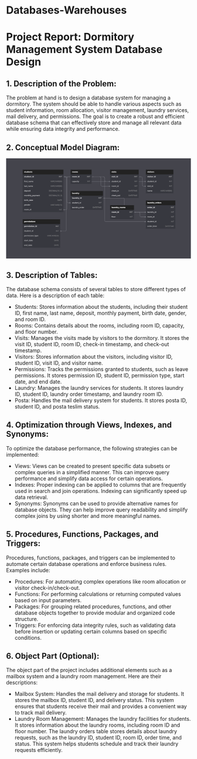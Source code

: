 # Databases-Warehouses

<!DOCTYPE html>
<html>
<head>
  <title>Dormitory Management System Database Design - Project Report</title>
</head>
<body>
  <h1>Project Report: Dormitory Management System Database Design</h1>
  <h2>1. Description of the Problem:</h2>
  <p>
    The problem at hand is to design a database system for managing a dormitory. The system should be able to handle various aspects such as student information, room allocation, visitor management, laundry services, mail delivery, and permissions. The goal is to create a robust and efficient database schema that can effectively store and manage all relevant data while ensuring data integrity and performance.
  </p>
  <h2>2. Conceptual Model Diagram:</h2>
  <p>
    <img src="Diagram.png" alt="Conceptual Model Diagram">
  </p>
  <h2>3. Description of Tables:</h2>
  <p>
    The database schema consists of several tables to store different types of data. Here is a description of each table:
    <ul>
      <li>Students: Stores information about the students, including their student ID, first name, last name, deposit, monthly payment, birth date, gender, and room ID.</li>
      <li>Rooms: Contains details about the rooms, including room ID, capacity, and floor number.</li>
      <li>Visits: Manages the visits made by visitors to the dormitory. It stores the visit ID, student ID, room ID, check-in timestamp, and check-out timestamp.</li>
      <li>Visitors: Stores information about the visitors, including visitor ID, student ID, visit ID, and visitor name.</li>
      <li>Permissions: Tracks the permissions granted to students, such as leave permissions. It stores permission ID, student ID, permission type, start date, and end date.</li>
      <li>Laundry: Manages the laundry services for students. It stores laundry ID, student ID, laundry order timestamp, and laundry room ID.</li>
      <li>Posta: Handles the mail delivery system for students. It stores posta ID, student ID, and posta teslim status.</li>
    </ul>
  </p>
  <h2>4. Optimization through Views, Indexes, and Synonyms:</h2>
  <p>
    To optimize the database performance, the following strategies can be implemented:
    <ul>
      <li>Views: Views can be created to present specific data subsets or complex queries in a simplified manner. This can improve query performance and simplify data access for certain operations.</li>
      <li>Indexes: Proper indexing can be applied to columns that are frequently used in search and join operations. Indexing can significantly speed up data retrieval.</li>
      <li>Synonyms: Synonyms can be used to provide alternative names for database objects. They can help improve query readability and simplify complex joins by using shorter and more meaningful names.</li>
    </ul>
  </p>
  <h2>5. Procedures, Functions, Packages, and Triggers:</h2>
  <p>
    Procedures, functions, packages, and triggers can be implemented to automate certain database operations and enforce business rules. Examples include:
    <ul>
      <li>Procedures: For automating complex operations like room allocation or visitor check-in/check-out.</li>
      <li>Functions: For performing calculations or returning computed values based on input parameters.</li>
      <li>Packages: For grouping related procedures, functions, and other database objects together to provide modular and organized code structure.</li>
      <li>Triggers: For enforcing data integrity rules, such as validating data before insertion or updating certain columns based on specific conditions.</li>
    </ul>
  </p>
  <h2>6. Object Part (Optional):</h2>
  <p>
    The object part of the project includes additional elements such as a mailbox system and a laundry room management. Here are their descriptions:
    <ul>
      <li>Mailbox System: Handles the mail delivery and storage for students. It stores the mailbox ID, student ID, and delivery status. This system ensures that students receive their mail and provides a convenient way to track mail delivery.</li>
      <li>Laundry Room Management: Manages the laundry facilities for students. It stores information about the laundry rooms, including room ID and floor number. The laundry orders table stores details about laundry requests, such as the laundry ID, student ID, room ID, order time, and status. This system helps students schedule and track their laundry requests efficiently.</li>
    </ul>
  </p>
</body>
</html>
